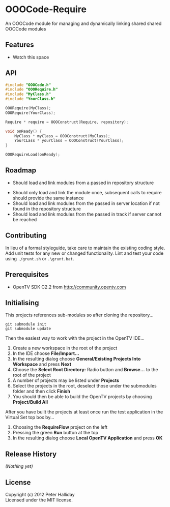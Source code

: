 OOOCode-Require
===============

An OOOCode module for managing and dynamically linking shared shared OOOCode modules

## Features

- Watch this space

## API

```C
#include "OOOCode.h"
#include "OOORequire.h"
#include "MyClass.h"
#include "YourClass.h"

OOORequire(MyClass);
OOORequire(YourClass);

Require * require = OOOConstruct(Require, repository);

void onReady() {
	MyClass * myClass = OOOConstruct(MyClass);
	YourCLass * yourClass = OOOConstruct(YourClass);
}

OOORequireLoad(onReady);
```

## Roadmap

* Should load and link modules from a passed in repository structure
- Should only load and link the module once, subsequent calls to require should provide the same instance
- Should load and link modules from the passed in server location if not found in the repository structure
- Should load and link modules from the passed in track if server cannot be reached

## Contributing

In lieu of a formal styleguide, take care to maintain the existing coding style. Add unit tests for any new or changed functionality. Lint and test your code using ``./grunt.sh`` or ``.\grunt.bat``.

## Prerequisites

- OpenTV SDK C2.2 from http://community.opentv.com

## Initialising

This projects references sub-modules so after cloning the repository...

```
git submodule init
git submodule update
```

Then the easiest way to work with the project in the OpenTV IDE...

1. Create a new workspace in the root of the project
1. In the IDE choose **File/Import...**
1. In the resulting dialog choose **General/Existing Projects Into Workspace** and press **Next**
1. Choose the **Select Root Directory:** Radio button and **Browse...** to the root of the project
1. A number of projects may be listed under **Projects**
1. Select the projects in the root, deselect those under the submodules folder and then click **Finish**
1. You should then be able to build the OpenTV projects by choosing **Project/Build All**

After you have built the projects at least once run the test application in the Virtual Set top box by...

1. Choosing the **RequireFlow** project on the left
1. Pressing the green **Run** button at the top
1. In the resulting dialog choose **Local OpenTV Application** and press **OK**

## Release History
_(Nothing yet)_

## License
Copyright (c) 2012 Peter Halliday  
Licensed under the MIT license.